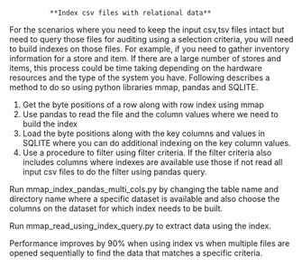               **Index csv files with relational data**

For the scenarios where you need to keep the input csv,tsv files intact but need to query those files for auditing using a selection criteria, you will need to build indexes on those files. For example, if you need to gather inventory information for a store and item. If there are a large number of stores and items, this process could be time taking depending on the hardware resources and the type of the system you have.
Following describes a method to do so using python libraries mmap, pandas and SQLITE.
1)	Get the byte positions of a row along with row index using mmap
2)	Use pandas to read the file and the column values where we need to build the index
3)	Load the byte positions along with the key columns and values in SQLITE where you can do additional indexing on the key column values.
4)	Use a procedure to filter using filter criteria. If the filter criteria also includes columns where indexes are available use those if not read all input csv files to do the filter using pandas query.

Run mmap_index_pandas_multi_cols.py by changing the table name and directory name where a specific dataset is available and also choose the columns on the dataset for which index needs to be built.

Run mmap_read_using_index_query.py to extract data using the index.


Performance improves by 90% when using index vs when multiple files are opened sequentially to find the data that matches a specific criteria.
